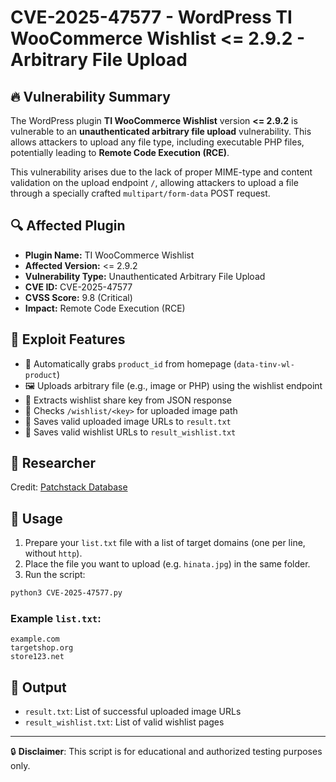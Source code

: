 
# CVE-2025-47577 - WordPress TI WooCommerce Wishlist <= 2.9.2 - Arbitrary File Upload

## 🔥 Vulnerability Summary
The WordPress plugin **TI WooCommerce Wishlist** version **<= 2.9.2** is vulnerable to an **unauthenticated arbitrary file upload** vulnerability. This allows attackers to upload any file type, including executable PHP files, potentially leading to **Remote Code Execution (RCE)**.

This vulnerability arises due to the lack of proper MIME-type and content validation on the upload endpoint `/`, allowing attackers to upload a file through a specially crafted `multipart/form-data` POST request.

## 🔍 Affected Plugin
- **Plugin Name:** TI WooCommerce Wishlist
- **Affected Version:** <= 2.9.2
- **Vulnerability Type:** Unauthenticated Arbitrary File Upload
- **CVE ID:** CVE-2025-47577
- **CVSS Score:** 9.8 (Critical)
- **Impact:** Remote Code Execution (RCE)

## 🧪 Exploit Features
- 🔎 Automatically grabs `product_id` from homepage (`data-tinv-wl-product`)
- 🖼 Uploads arbitrary file (e.g., image or PHP) using the wishlist endpoint
- 🔗 Extracts wishlist share key from JSON response
- 📁 Checks `/wishlist/<key>` for uploaded image path
- 💾 Saves valid uploaded image URLs to `result.txt`
- 💾 Saves valid wishlist URLs to `result_wishlist.txt`

## 🧠 Researcher
Credit: [Patchstack Database](https://patchstack.com/database/wordpress/plugin/ti-woocommerce-wishlist/vulnerability/wordpress-ti-woocommerce-wishlist-2-9-2-arbitrary-file-upload-vulnerability)

## 🚀 Usage

1. Prepare your `list.txt` file with a list of target domains (one per line, without `http`).
2. Place the file you want to upload (e.g. `hinata.jpg`) in the same folder.
3. Run the script:

```bash
python3 CVE-2025-47577.py
```

### Example `list.txt`:
```
example.com
targetshop.org
store123.net
```

## 📁 Output
- `result.txt`: List of successful uploaded image URLs
- `result_wishlist.txt`: List of valid wishlist pages

---

🔒 **Disclaimer**: This script is for educational and authorized testing purposes only.
